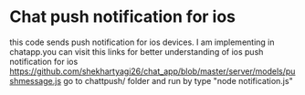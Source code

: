 # Chat push notification for ios

this code sends push notification for ios devices. I am implementing in chatapp.you can visit this links for better understanding of ios push notification for ios 
https://github.com/shekhartyagi26/chat_app/blob/master/server/models/pushmessage.js
go to chattpush/ folder and run by type "node notification.js" 

